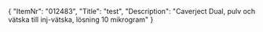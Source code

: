 {
  "ItemNr": "012483",
  "Title": "test",
  "Description": "Caverject Dual, pulv och vätska till inj-vätska, lösning 10 mikrogram"
}